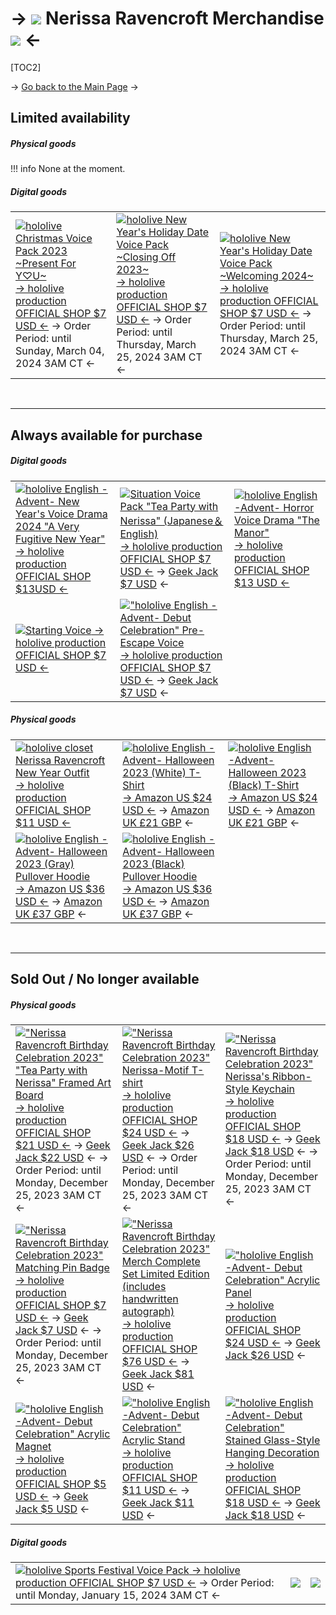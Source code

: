 # -> ![](https://files.catbox.moe/f9inkg.png)  **Nerissa Ravencroft Merchandise**  ![](https://files.catbox.moe/f9inkg.png) <-

[TOC2]

-> [Go back to the Main Page](https://rentry.org/joint_operation_center) ->

## Limited availability
##### Physical goods
!!! info
    None at the moment.
&nbsp;

##### Digital goods
||||
|-----|-----|-----|
| [![hololive Christmas Voice Pack 2023 ~Present For Y♡U~](https://files.catbox.moe/9e81cl.webp)  -> hololive production OFFICIAL SHOP $7 USD <-](https://shop.hololivepro.com/en/products/hololive_christmasvoice2023?variant=44256038781148) -> Order Period: until Sunday, March 04, 2024 3AM CT <- | [![hololive New Year's Holiday Date Voice Pack ~Closing Off 2023~](https://files.catbox.moe/vgqz02.webp)  -> hololive production OFFICIAL SHOP $7 USD <-](https://shop.hololivepro.com/en/products/hololive_newyearsholidaydatevoice_closingoff2023?variant=44318679990492) -> Order Period: until Thursday, March 25, 2024 3AM CT <- | [![hololive New Year's Holiday Date Voice Pack ~Welcoming 2024~](https://files.catbox.moe/ou3flp.webp)  -> hololive production OFFICIAL SHOP $7 USD <-](https://shop.hololivepro.com/en/products/hololive_newyearsholidaydatevoice_welcoming2024?variant=44318857003228) -> Order Period: until Thursday, March 25, 2024 3AM CT <- | 

&nbsp;
***

## Always available for purchase

##### Digital goods
||||
|-----|-----|-----|
[![hololive English -Advent- New Year's Voice Drama 2024 "A Very Fugitive New Year"](https://files.catbox.moe/vmqdlh.webp)  -> hololive production OFFICIAL SHOP $13USD <-](https://shop.hololivepro.com/en/products/hololiveen_advent_newyearvoice2024) | [![Situation Voice Pack "Tea Party with Nerissa" (Japanese＆English)](https://files.catbox.moe/4lh34c.webp) -> hololive production OFFICIAL SHOP $7 USD <-](https://shop.hololivepro.com/en/products/nerissaravencroft_bd2023?variant=44224966492380) -> [Geek Jack $7 USD](https://shop.geekjack.net/collections/nerissa-ravencroft/products/nerissa-ravencroft-birthday-celebration-2023-situation-voice-tea-party-with-nerissajapanese-english) <-  |[![hololive English -Advent- Horror Voice Drama "The Manor"](https://files.catbox.moe/l33ypj.webp)  -> hololive production OFFICIAL SHOP $13 USD <-](https://shop.hololivepro.com/en/products/hololiveen_advent_horrorvoicedrama) | 
|[![Starting Voice](https://files.catbox.moe/ixk0c4.webp)  -> hololive production OFFICIAL SHOP $7 USD <-](https://shop.hololivepro.com/en/products/startingvoice_nerissaravencroft?variant=44011822776540)|[!["hololive English -Advent- Debut Celebration" Pre-Escape Voice](https://files.catbox.moe/z028qn.webp) -> hololive production OFFICIAL SHOP $7 USD <-](https://shop.hololivepro.com/en/products/hololiveen_advent_debut?variant=44013781156060) -> [Geek Jack $7 USD](https://shop.geekjack.net/products/hololive-english-advent-debut-celebration-pre-escape-voice?variant=45237274706166) <- 


##### Physical goods
||||
|-----|-----|-----|
| [![hololive closet Nerissa Ravencroft New Year Outfit](https://files.catbox.moe/xpx58x.webp) -> hololive production OFFICIAL SHOP $11 USD <-](https://shop.hololivepro.com/en/products/hololivecloset_nerissaravencroft_newyearoutfit) | [![hololive English -Advent- Halloween 2023 (White) T-Shirt](https://files.catbox.moe/fhz3w9.jpg) -> Amazon US $24 USD <-](https://amazon.com/dp/B0CLGP7C9B) -> [Amazon UK £21 GBP](https://amazon.co.uk/dp/B0CLGPSR47) <- | [![hololive English -Advent- Halloween 2023 (Black) T-Shirt](https://files.catbox.moe/js3gw2.jpg) -> Amazon US $24 USD <-](https://amazon.com/dp/B0CLGPCS24) -> [Amazon UK £21 GBP](https://amazon.co.uk/dp/B0CLGMKS36) <- |
| [![hololive English -Advent- Halloween 2023 (Gray) Pullover Hoodie](https://files.catbox.moe/8qle07.jpg) -> Amazon US $36 USD <-](https://amazon.com/dp/B0CLGNPRCZ) -> [Amazon UK £37 GBP](https://amazon.co.uk/dp/B0CLGMH8ZK) <- | [![hololive English -Advent- Halloween 2023 (Black) Pullover Hoodie](https://files.catbox.moe/qheekh.jpg) -> Amazon US $36 USD <-](https://amazon.com/dp/B0CLGNQZ8Q) -> [Amazon UK £37 GBP](https://amazon.co.uk/dp/B0CLGNS8SV) <- |

&nbsp;
&nbsp;
***

## Sold Out / No longer available
##### Physical goods
||||
|-----|-----|-----|
|[!["Nerissa Ravencroft Birthday Celebration 2023" "Tea Party with Nerissa" Framed Art Board](https://files.catbox.moe/iw7716.webp) -> hololive production OFFICIAL SHOP $21 USD <-](https://shop.hololivepro.com/en/products/nerissaravencroft_bd2023?variant=44224966361308) -> [Geek Jack $22 USD](https://shop.geekjack.net/products/nerissa-ravencroft-birthday-celebration-2023-tea-party-with-nerissa-framed-art-board) <- -> Order Period: until Monday, December 25, 2023 3AM CT <- |[!["Nerissa Ravencroft Birthday Celebration 2023" Nerissa-Motif T-shirt](https://files.catbox.moe/h2134i.webp) -> hololive production OFFICIAL SHOP $24 USD <-](https://shop.hololivepro.com/en/products/nerissaravencroft_bd2023?variant=44224966394076) -> [Geek Jack $26 USD](https://shop.geekjack.net/products/nerissa-ravencroft-birthday-celebration-2023-nerissa-motif-t-shirt) <- -> Order Period: until Monday, December 25, 2023 3AM CT <- |[!["Nerissa Ravencroft Birthday Celebration 2023" Nerissa's Ribbon-Style Keychain](https://files.catbox.moe/7xplf6.webp) -> hololive production OFFICIAL SHOP $18 USD <-](https://shop.hololivepro.com/en/products/nerissaravencroft_bd2023?variant=44224966426844) -> [Geek Jack $18 USD](https://shop.geekjack.net/products/nerissa-ravencroft-birthday-celebration-2023-nerissas-ribbon-style-keychain) <- -> Order Period: until Monday, December 25, 2023 3AM CT <- |
|[!["Nerissa Ravencroft Birthday Celebration 2023" Matching Pin Badge](https://files.catbox.moe/9ft3la.webp) -> hololive production OFFICIAL SHOP $7 USD <-](https://shop.hololivepro.com/en/products/nerissaravencroft_bd2023?variant=44224966459612) -> [Geek Jack $7 USD](https://shop.geekjack.net/products/nerissa-ravencroft-birthday-celebration-2023-matching-pin-badge) <- -> Order Period: until Monday, December 25, 2023 3AM CT <- |[!["Nerissa Ravencroft Birthday Celebration 2023" Merch Complete Set Limited Edition (includes handwritten autograph)](https://files.catbox.moe/rp9h3f.webp) -> hololive production OFFICIAL SHOP $76 USD <-](https://shop.hololivepro.com/en/products/nerissaravencroft_bd2023?variant=44224966328540) -> [Geek Jack $81 USD](https://shop.geekjack.net/collections/nerissa-ravencroft/products/nerissa-ravencroft-birthday-celebration-2023-merch-complete-set-limited-edition) <- |[!["hololive English -Advent- Debut Celebration" Acrylic Panel](https://files.catbox.moe/mxop74.jpg) -> hololive production OFFICIAL SHOP $24 USD <-](https://shop.hololivepro.com/en/products/hololiveen_advent_debut?variant=44013780697308) -> [Geek Jack $26 USD](https://shop.geekjack.net/collections/hololive-en-advent/products/hololive-english-advent-debut-celebration-acrylic-panel) <- |
|[!["hololive English -Advent- Debut Celebration" Acrylic Magnet](https://files.catbox.moe/u1wxjo.jpg) -> hololive production OFFICIAL SHOP $5 USD <-](https://shop.hololivepro.com/en/products/hololiveen_advent_debut?variant=44013780795612) -> [Geek Jack $5 USD](https://shop.geekjack.net/collections/hololive-en-advent/products/hololive-english-advent-debut-celebration-acrylic-magnet?variant=45237269463286) <- |[!["hololive English -Advent- Debut Celebration" Acrylic Stand](https://files.catbox.moe/t2xaw7.jpg) -> hololive production OFFICIAL SHOP $11 USD <-](https://shop.hololivepro.com/en/products/hololiveen_advent_debut?variant=44013780959452) -> [Geek Jack $11 USD](https://shop.geekjack.net/products/hololive-english-advent-debut-celebration-acrylic-stand?variant=45237271199990) <- |[!["hololive English -Advent- Debut Celebration" Stained Glass-Style Hanging Decoration](https://files.catbox.moe/he5pvi.jpg) -> hololive production OFFICIAL SHOP $18 USD <-](https://shop.hololivepro.com/en/products/hololiveen_advent_debut?variant=44013781057756) -> [Geek Jack $18 USD](https://shop.geekjack.net/collections/hololive-en-advent/products/hololive-english-advent-debut-celebration-stained-glass-style-hanging-decoration) <- |


##### Digital goods
||||
|-----|-----|-----|
| [![hololive Sports Festival Voice Pack](https://files.catbox.moe/mnjsdy.webp)  -> hololive production OFFICIAL SHOP $7 USD <-](https://shop.hololivepro.com/en/products/hololive_sportsfestival_voicepack?variant=44163472916700) -> Order Period: until Monday, January 15, 2024 3AM CT <- | ![](https://files.catbox.moe/2o7n9q.png) | ![](https://files.catbox.moe/2o7n9q.png)